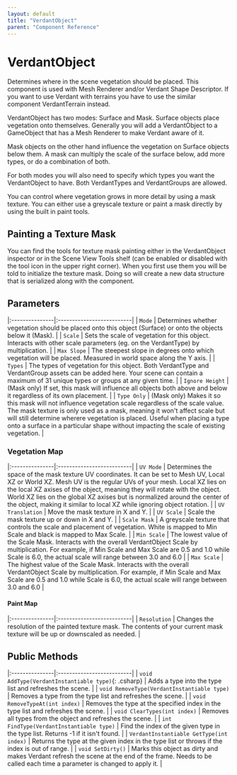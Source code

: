 ```yaml
---
layout: default
title: "VerdantObject"
parent: "Component Reference"
---
```



# VerdantObject
Determines where in the scene vegetation should be placed. This component is used with Mesh Renderer and/or Verdant Shape Descriptor. If you want to use Verdant with terrains you have to use the similar component VerdantTerrain instead. 

VerdantObject has two modes: Surface and Mask. 
Surface objects place vegetation onto themselves. Generally you will add a VerdantObject to a GameObject that has a Mesh Renderer to make Verdant aware of it.  

Mask objects on the other hand influence the vegetation on Surface objects below them. A mask can multiply the scale of the surface below, add more types, or do a combination of both.

For both modes you will also need to specify which types you want the VerdantObject to have. Both VerdantTypes and VerdantGroups are allowed. 

You can control where vegetation grows in more detail by using a mask texture. You can either use a greyscale texture or paint a mask directly by using the built in paint tools. 

## Painting a Texture Mask
You can find the tools for texture mask painting either in the VerdantObject inspector or in the Scene View Tools shelf (can be enabled or disabled with the tool icon in the upper right corner). When you first use them you will be told to initialize the texture mask. Doing so will create a new data structure that is serialized along with the component. 

## Parameters

|:---------------|:--------------------------|
| `Mode` | Determines whether vegetation should be placed onto this object (Surface) or onto the objects below it (Mask). |
| `Scale` | Sets the scale of vegetation for this object. Interacts with other scale parameters (eg. on the VerdantType) by multiplication. |
| `Max Slope` | The steepest slope in degrees onto which vegetation will be placed. Measured in world space along the Y axis. |
| `Types` | The types of vegetation for this object. Both VerdantType and VerdantGroup assets can be added here. Your scene can contain a maximum of 31 unique types or groups at any given time. |
| `Ignore Height` | (Mask only) If set, this mask will influence all objects both above and below it regardless of its own placement.  |
| `Type Only` | (Mask only) Makes it so this mask will not influence vegetation scale regardless of the scale value. The mask texture is only used as a mask, meaning it won't affect scale but will still determine wherere vegetation is placed. Useful when placing a type onto a surface in a particular shape without impacting the scale of existing vegetation.    |


### Vegetation Map

|:---------------|:--------------------------|
| `UV Mode` | Determines the space of the mask texture UV coordinates. It can be set to Mesh UV, Local XZ or World XZ. Mesh UV is the regular UVs of your mesh. Local XZ lies on the local XZ axises of the object, meaning they will rotate with the object. World XZ lies on the global XZ axises but is normalized around the center of the object, making it similar to local XZ while ignoring object rotation. |
| `UV Translation` | Move the mask texture in X and Y. |
| `UV Scale` | Scale the mask texture up or down in X and Y. |
| `Scale Mask` | A greyscale texture that controls the scale and placement of vegetation. White is mapped to Min Scale and black is mapped to Max Scale. |
| `Min Scale` | The lowest value of the Scale Mask. Interacts with the overall VerdantObject Scale by multiplication. For example, if Min Scale and Max Scale are 0.5 and 1.0 while Scale is 6.0, the actual scale will range between 3.0 and 6.0 |
| `Max Scale` | The highest value of the Scale Mask. Interacts with the overall VerdantObject Scale by multiplication. For example, if Min Scale and Max Scale are 0.5 and 1.0 while Scale is 6.0, the actual scale will range between 3.0 and 6.0 |

#### Paint Map

|:---------------|:--------------------------|
| `Resolution` | Changes the resolution of the painted texture mask. The contents of your current mask texture will be up or downscaled as needed. |

## Public Methods

|:---------------|:--------------------------|
| `void AddType(VerdantInstantiable type)`{: .csharp} | Adds a type into the type list and refreshes the scene. |
| `void RemoveType(VerdantInstantiable type)` | Removes a type from the type list and refreshes the scene. |
| `void RemoveTypeAt(int index)` | Removes the type at the specified index in the type list and refreshes the scene. |
| `void ClearTypes(int index)` | Removes all types from the object and refreshes the scene. |
| `int FindType(VerdantInstantiable type)` | Find the index of the given type in the type list. Returns -1 if it isn't found. |
| `VerdantInstantiable GetType(int index)` | Returns the type at the given index in the type list or throws if the index is out of range. |
| `void SetDirty()` | Marks this object as dirty and makes Verdant refresh the scene at the end of the frame. Needs to be called each time a parameter is changed to apply it. |


